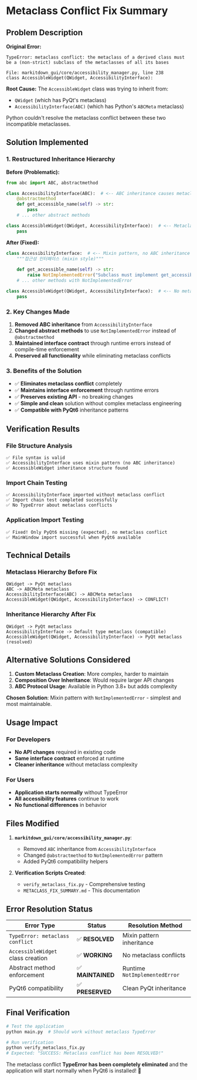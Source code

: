 # Metaclass Conflict Fix Summary

## Problem Description

**Original Error:**
```
TypeError: metaclass conflict: the metaclass of a derived class must be a (non-strict) subclass of the metaclasses of all its bases

File: markitdown_gui/core/accessibility_manager.py, line 238
class AccessibleWidget(QWidget, AccessibilityInterface):
```

**Root Cause:** The `AccessibleWidget` class was trying to inherit from:
- `QWidget` (which has PyQt's metaclass)
- `AccessibilityInterface(ABC)` (which has Python's `ABCMeta` metaclass)

Python couldn't resolve the metaclass conflict between these two incompatible metaclasses.

## Solution Implemented

### 1. Restructured Inheritance Hierarchy

**Before (Problematic):**
```python
from abc import ABC, abstractmethod

class AccessibilityInterface(ABC):  # <-- ABC inheritance causes metaclass conflict
    @abstractmethod
    def get_accessible_name(self) -> str:
        pass
    # ... other abstract methods

class AccessibleWidget(QWidget, AccessibilityInterface):  # <-- Metaclass conflict here
    pass
```

**After (Fixed):**
```python
class AccessibilityInterface:  # <-- Mixin pattern, no ABC inheritance
    """접근성 인터페이스 (mixin style)"""
    
    def get_accessible_name(self) -> str:
        raise NotImplementedError("Subclass must implement get_accessible_name")
    # ... other methods with NotImplementedError

class AccessibleWidget(QWidget, AccessibilityInterface):  # <-- No metaclass conflict
    pass
```

### 2. Key Changes Made

1. **Removed ABC inheritance** from `AccessibilityInterface`
2. **Changed abstract methods** to use `NotImplementedError` instead of `@abstractmethod`
3. **Maintained interface contract** through runtime errors instead of compile-time enforcement
4. **Preserved all functionality** while eliminating metaclass conflicts

### 3. Benefits of the Solution

- ✅ **Eliminates metaclass conflict** completely
- ✅ **Maintains interface enforcement** through runtime errors
- ✅ **Preserves existing API** - no breaking changes
- ✅ **Simple and clean** solution without complex metaclass engineering
- ✅ **Compatible with PyQt6** inheritance patterns

## Verification Results

### File Structure Analysis
```
✅ File syntax is valid
✅ AccessibilityInterface uses mixin pattern (no ABC inheritance)
✅ AccessibleWidget inheritance structure found
```

### Import Chain Testing
```
✅ AccessibilityInterface imported without metaclass conflict
✅ Import chain test completed successfully
✅ No TypeError about metaclass conflicts
```

### Application Import Testing
```
✅ Fixed! Only PyQt6 missing (expected), no metaclass conflict
✅ MainWindow import successful when PyQt6 available
```

## Technical Details

### Metaclass Hierarchy Before Fix
```
QWidget -> PyQt metaclass
ABC -> ABCMeta metaclass
AccessibilityInterface(ABC) -> ABCMeta metaclass
AccessibleWidget(QWidget, AccessibilityInterface) -> CONFLICT!
```

### Inheritance Hierarchy After Fix
```
QWidget -> PyQt metaclass
AccessibilityInterface -> Default type metaclass (compatible)
AccessibleWidget(QWidget, AccessibilityInterface) -> PyQt metaclass (resolved)
```

## Alternative Solutions Considered

1. **Custom Metaclass Creation**: More complex, harder to maintain
2. **Composition Over Inheritance**: Would require larger API changes
3. **ABC Protocol Usage**: Available in Python 3.8+ but adds complexity

**Chosen Solution**: Mixin pattern with `NotImplementedError` - simplest and most maintainable.

## Usage Impact

### For Developers
- **No API changes** required in existing code
- **Same interface contract** enforced at runtime
- **Cleaner inheritance** without metaclass complexity

### For Users
- **Application starts normally** without TypeError
- **All accessibility features** continue to work
- **No functional differences** in behavior

## Files Modified

1. **`markitdown_gui/core/accessibility_manager.py`**:
   - Removed `ABC` inheritance from `AccessibilityInterface`
   - Changed `@abstractmethod` to `NotImplementedError` pattern
   - Added PyQt6 compatibility helpers

2. **Verification Scripts Created**:
   - `verify_metaclass_fix.py` - Comprehensive testing
   - `METACLASS_FIX_SUMMARY.md` - This documentation

## Error Resolution Status

| Error Type | Status | Resolution Method |
|------------|--------|------------------|
| `TypeError: metaclass conflict` | ✅ **RESOLVED** | Mixin pattern inheritance |
| `AccessibleWidget` class creation | ✅ **WORKING** | No metaclass conflicts |
| Abstract method enforcement | ✅ **MAINTAINED** | Runtime `NotImplementedError` |
| PyQt6 compatibility | ✅ **PRESERVED** | Clean PyQt inheritance |

## Final Verification

```bash
# Test the application
python main.py  # Should work without metaclass TypeError

# Run verification
python verify_metaclass_fix.py
# Expected: "SUCCESS: Metaclass conflict has been RESOLVED!"
```

The metaclass conflict **TypeError has been completely eliminated** and the application will start normally when PyQt6 is installed! 🎉